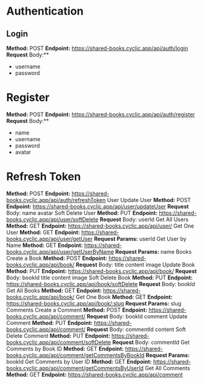 # Authentication
## Login
 **Method:** POST
 **Endpoint:** https://shared-books.cyclic.app/api/auth/login
 **Request** Body:**
-   username
-   password
# Register
 **Method:** POST
 **Endpoint:** https://shared-books.cyclic.app/api/auth/register
 **Request** Body:**
-   name
-   username
-   password
-   avatar
# Refresh Token
 **Method:** POST
 **Endpoint:** https://shared-books.cyclic.app/api/auth/refreshToken
User
Update User
 **Method:** POST
 **Endpoint:** https://shared-books.cyclic.app/api/user/updateUser
 **Request** Body:
name
avatar
Soft Delete User
 **Method:** PUT
 **Endpoint:** https://shared-books.cyclic.app/api/user/softDelete
 **Request** Body:
userId
Get All Users
 **Method:** GET
 **Endpoint:** https://shared-books.cyclic.app/api/user/
Get One User
 **Method:** GET
 **Endpoint:** https://shared-books.cyclic.app/api/user/getUser
 **Request Params:**
userId
Get User by Name
 **Method:** GET
 **Endpoint:** https://shared-books.cyclic.app/api/user/getUserByName
 **Request Params:**
name
Books
Create a Book
 **Method:** POST
 **Endpoint:** https://shared-books.cyclic.app/api/book/
 **Request** Body:
title
content
image
Update Book
 **Method:** PUT
 **Endpoint:** https://shared-books.cyclic.app/api/book/
 **Request** Body:
bookId
title
content
image
Soft Delete Book
 **Method:** PUT
 **Endpoint:** https://shared-books.cyclic.app/api/book/softDelete
 **Request** Body:
bookId
Get All Books
 **Method:** GET
 **Endpoint:** https://shared-books.cyclic.app/api/book/
Get One Book
 **Method:** GET
 **Endpoint:** https://shared-books.cyclic.app/api/book/:slug
 **Request Params:**
slug
Comments
Create a Comment
 **Method:** POST
 **Endpoint:** https://shared-books.cyclic.app/api/comment/
 **Request** Body:
bookId
comment
Update Comment
 **Method:** PUT
 **Endpoint:** https://shared-books.cyclic.app/api/comment/
 **Request** Body:
commentId
content
Soft Delete Comment
 **Method:** PUT
 **Endpoint:** https://shared-books.cyclic.app/api/comment/softDelete
 **Request** Body:
commentId
Get Comments by Book ID
 **Method:** GET
 **Endpoint:** https://shared-books.cyclic.app/api/comment/getCommentsByBookId
 **Request Params:**
bookId
Get Comments by User ID
 **Method:** GET
 **Endpoint:** https://shared-books.cyclic.app/api/comment/getCommentsByUserId
Get All Comments
 **Method:** GET
 **Endpoint:** https://shared-books.cyclic.app/api/comment




